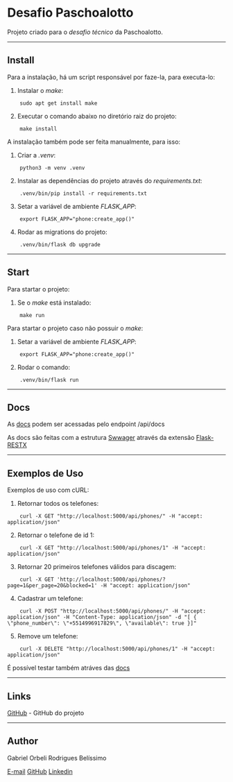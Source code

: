 # Desafio Paschoalotto
Projeto criado para o *desafio técnico* da Paschoalotto.

---
## Install
Para a instalação, há um script responsável por faze-la, para executa-lo:
1) Instalar o *make*:
```
    sudo apt get install make
```
2) Executar o comando abaixo no diretório raiz do projeto:
```
    make install
```

A instalação também pode ser feita manualmente, para isso:
1) Criar a *.venv*: 
```
    python3 -m venv .venv
```
2) Instalar as dependências do projeto através do *requirements.txt*:
```
    .venv/bin/pip install -r requirements.txt
```
3) Setar a variável de ambiente *FLASK_APP*:
```
    export FLASK_APP="phone:create_app()"
```
4) Rodar as migrations do projeto:
```
    .venv/bin/flask db upgrade
```

---
## Start
Para startar o projeto:
1) Se o *make* está instalado: 
```
    make run
```
Para startar o projeto caso não possuir o *make*:
1) Setar a variável de ambiente *FLASK_APP*:
```
    export FLASK_APP="phone:create_app()"
```
2) Rodar o comando:
```
    .venv/bin/flask run
```

---
## Docs
As [docs](http://localhost:5000/api/docs) podem ser acessadas pelo endpoint /api/docs

As docs são feitas com a estrutura [Swwager](https://swagger.io/) através da extensão [Flask-RESTX](https://flask-restx.readthedocs.io/en/latest/)

---
## Exemplos de Uso
Exemplos de uso com cURL:
1) Retornar todos os telefones:
```
    curl -X GET "http://localhost:5000/api/phones/" -H "accept: application/json"
```
2) Retornar o telefone de id 1:
```
    curl -X GET "http://localhost:5000/api/phones/1" -H "accept: application/json"
```
3) Retornar 20 primeiros telefones válidos para discagem:
```
    curl -X GET 'http://localhost:5000/api/phones/?page=1&per_page=20&blocked=1' -H "accept: application/json"
```
4) Cadastrar um telefone:
```
    curl -X POST "http://localhost:5000/api/phones/" -H "accept: application/json" -H "Content-Type: application/json" -d "[ { \"phone_number\": \"+5514996917829\", \"available\": true }]"
```
5) Remove um telefone:
```
    curl -X DELETE "http://localhost:5000/api/phones/1" -H "accept: application/json"
```

É possível testar também atráves das [docs](http://localhost:5000/api/docs)

---
## Links
[GitHub](https://github.com/Orbeli/desafio-paschoalotto) - GitHub do projeto  

---
## Author
Gabriel Orbeli Rodrigues Belíssimo

[E-mail](mailto:gabriel.orbeli@gmail.com)
[GitHub](https://github.com/Orbeli)
[Linkedin](https://www.linkedin.com/in/gabriel-orbeli-436815171/)
